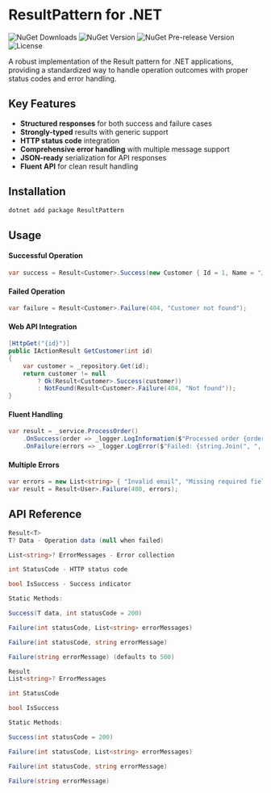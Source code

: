 # ResultPattern for .NET

![NuGet Downloads](https://img.shields.io/nuget/dt/MResultPattern.svg)
![NuGet Version](https://img.shields.io/nuget/v/MResultPattern.svg)
![NuGet Pre-release Version](https://img.shields.io/nuget/vpre/MResultPattern.svg)
![License](https://img.shields.io/badge/license-MIT-blue.svg)





A robust implementation of the Result pattern for .NET applications, providing a standardized way to handle operation outcomes with proper status codes and error handling.

## Key Features

- **Structured responses** for both success and failure cases
- **Strongly-typed** results with generic support
- **HTTP status code** integration
- **Comprehensive error handling** with multiple message support
- **JSON-ready** serialization for API responses
- **Fluent API** for clean result handling

## Installation

```bash
dotnet add package ResultPattern
```

## Usage

#### Successful Operation
```csharp
var success = Result<Customer>.Success(new Customer { Id = 1, Name = "John" });
```

#### Failed Operation
```csharp
var failure = Result<Customer>.Failure(404, "Customer not found");
```

#### Web API Integration

```csharp
[HttpGet("{id}")]
public IActionResult GetCustomer(int id)
{
    var customer = _repository.Get(id);
    return customer != null 
        ? Ok(Result<Customer>.Success(customer))
        : NotFound(Result<Customer>.Failure(404, "Not found"));
}
```

#### Fluent Handling
```csharp
var result = _service.ProcessOrder()
    .OnSuccess(order => _logger.LogInformation($"Processed order {order.Id}"))
    .OnFailure(errors => _logger.LogError($"Failed: {string.Join(", ", errors)}"));
```

#### Multiple Errors
```csharp
var errors = new List<string> { "Invalid email", "Missing required field" };
var result = Result<User>.Failure(400, errors);

```

## API Reference
```csharp
Result<T>
T? Data - Operation data (null when failed)

List<string>? ErrorMessages - Error collection

int StatusCode - HTTP status code

bool IsSuccess - Success indicator

Static Methods:

Success(T data, int statusCode = 200)

Failure(int statusCode, List<string> errorMessages)

Failure(int statusCode, string errorMessage)

Failure(string errorMessage) (defaults to 500)
``` 
```csharp
Result
List<string>? ErrorMessages

int StatusCode

bool IsSuccess

Static Methods:

Success(int statusCode = 200)

Failure(int statusCode, List<string> errorMessages)

Failure(int statusCode, string errorMessage)

Failure(string errorMessage)
```
